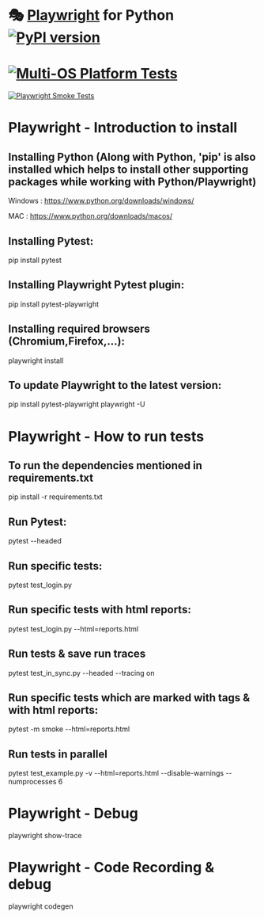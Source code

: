 # 🎭 [Playwright](https://playwright.dev) for Python [![PyPI version](https://badge.fury.io/py/playwright.svg)](https://pypi.python.org/pypi/playwright/)

# [![Multi-OS Platform Tests](https://github.com/MishaFrancis/Playwright/actions/workflows/gh_action_multi_os.yml/badge.svg)](https://github.com/MishaFrancis/Playwright/actions/workflows/gh_action_multi_os.yml)

[![Playwright Smoke Tests](https://github.com/MishaFrancis/Playwright/actions/workflows/playwright_smoke.yml/badge.svg)](https://github.com/MishaFrancis/Playwright/actions/workflows/playwright_smoke.yml)

# Playwright - Introduction to install

## Installing Python (Along with Python, 'pip' is also installed which helps to install other supporting packages while working with Python/Playwright)
Windows : https://www.python.org/downloads/windows/

MAC : https://www.python.org/downloads/macos/

## Installing Pytest:
pip install pytest

## Installing Playwright Pytest plugin:
pip install pytest-playwright

## Installing required browsers (Chromium,Firefox,...):
playwright install

## To update Playwright to the latest version:
pip install pytest-playwright playwright -U

# Playwright - How to run tests

## To run the dependencies mentioned in requirements.txt
pip install -r requirements.txt

## Run Pytest:
pytest --headed

## Run specific tests:
pytest test_login.py

## Run specific tests with html reports:
pytest test_login.py --html=reports.html

## Run tests & save run traces
pytest test_in_sync.py --headed --tracing on

## Run specific tests which are marked with tags & with html reports:
pytest -m smoke --html=reports.html

## Run tests in parallel
pytest test_example.py -v --html=reports.html --disable-warnings --numprocesses 6

# Playwright - Debug
playwright show-trace

# Playwright - Code Recording & debug
playwright codegen <WebSite>